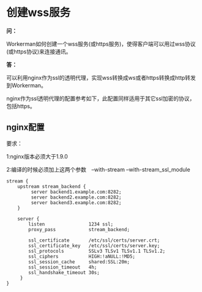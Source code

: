 # 创建wss服务

**问：**

Workerman如何创建一个wss服务(或https服务)，使得客户端可以用过wss协议(或https协议)来连接通讯。


**答：**

可以利用nginx作为ssl的透明代理，实现wss转换成ws或者https转换成http转发到Workerman。

nginx作为ssl透明代理的配置参考如下，此配置同样适用于其它ssl加密的协议，包括https。

## nginx配置
要求：

1:nginx版本必须大于1.9.0

2:编译的时候必须加上这两个参数　–with-stream –with-stream_ssl_module

```
stream {
    upstream stream_backend {
         server backend1.example.com:8282;
         server backend2.example.com:8282;
         server backend3.example.com:8282;
    }

    server {
        listen                1234 ssl;
        proxy_pass            stream_backend;

        ssl_certificate       /etc/ssl/certs/server.crt;
        ssl_certificate_key   /etc/ssl/certs/server.key;
        ssl_protocols         SSLv3 TLSv1 TLSv1.1 TLSv1.2;
        ssl_ciphers           HIGH:!aNULL:!MD5;
        ssl_session_cache     shared:SSL:20m;
        ssl_session_timeout   4h;
        ssl_handshake_timeout 30s;
     }
}
```

